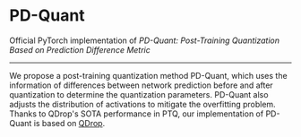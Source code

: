 # PD-Quant
Official PyTorch implementation of *PD-Quant: Post-Training Quantization Based on Prediction Difference Metric*

---------------------------------------------------
We propose a post-training quantization method PD-Quant, which uses the information of differences between network prediction before and after quantization to determine the quantization parameters. 
PD-Quant also adjusts the distribution of activations to mitigate the overfitting problem.
Thanks to QDrop's SOTA performance in PTQ, our implementation of PD-Quant is based on [QDrop](https://github.com/wimh966/QDrop).